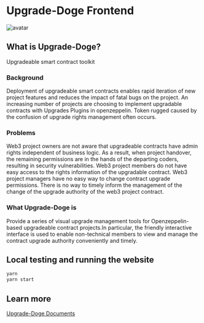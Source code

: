 # Upgrade-Doge Frontend

![avatar](https://3448297496-files.gitbook.io/~/files/v0/b/gitbook-x-prod.appspot.com/o/spaces%2FUYPGtVjV80SevIasXRO6%2Fuploads%2FGVcmIl7gDsSRibFtwKjW%2F0xnomad_A_doge_head2.png?alt=media&token=c49cee8a-d54f-4a03-8d53-5ad82990767d)

## What is Upgrade-Doge?

Upgradeable smart contract toolkit

### Background

Deployment of upgradeable smart contracts enables rapid iteration of new project features and reduces the impact of fatal bugs on the project.
An increasing number of projects are choosing to implement upgradable contracts with Upgrades Plugins in openzeppelin.
Token rugged caused by the confusion of upgrade rights management often occurs.

### Problems

Web3 project owners are not aware that upgradeable contracts have admin rights independent of business logic. As a result, when project handover, the remaining permissions are in the hands of the departing coders, resulting in security vulnerabilities.
Web3 project members do not have easy access to the rights information of the upgradable contract.
Web3 project managers have no easy way to change contract upgrade permissions.
There is no way to timely inform the management of the change of the upgrade authority of the web3 project contract.
​

### What Upgrade-Doge is

Provide a series of visual upgrade management tools for Openzeppelin-based upgradeable contract projects.In particular, the friendly interactive interface is used to enable non-technical members to view and manage the contract upgrade authority conveniently and timely.

## Local testing and running the website

```bash
yarn
yarn start
```

## Learn more

[Upgrade-Doge Documents](https://docs.upgrade-doge.xyz/)
